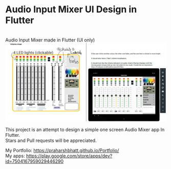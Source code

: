 # Audio Input Mixer UI Design in Flutter

<br>
Audio Input Mixer made in Flutter (UI only)

<img alt="Calculator phone ui calculator" src="https://github.com/praharshbhatt/flutter_audio_mixer/blob/master/Screen%201.png">

<br>

This project is an attempt to design a simple one screen Audio Mixer app In Flutter.<br>
Stars and Pull requests will be appreciated.<br>

My Portfolio: https://praharshbhatt.github.io/Portfolio/ <br>
My apps: https://play.google.com/store/apps/dev?id=7504167959029446290
